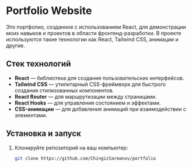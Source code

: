 # Portfolio Website

Это портфолио, созданное с использованием React, для демонстрации моих навыков и проектов в области фронтенд-разработки. В проекте используются такие технологии как React, Tailwind CSS, анимации и другие.

## Стек технологий

- **React** — библиотека для создания пользовательских интерфейсов.
- **Tailwind CSS** — утилитарный CSS-фреймворк для быстрого создания стилизованных компонентов.
- **React Router** — для маршрутизации между страницами.
- **React Hooks** — для управления состоянием и эффектами.
- **CSS-анимации** — для добавления анимаций при взаимодействии с элементами.

## Установка и запуск

1. Клонируйте репозиторий на ваш компьютер:

   ```bash
   git clone https://github.com/ChingizSarmanov/portfolio
